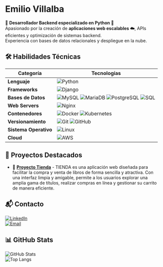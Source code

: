 
# Emilio Villalba  

🚀 **Desarrollador Backend especializado en Python 🐍**  
Apasionado por la creación de **aplicaciones web escalables ☁️**, APIs eficientes y optimización de sistemas backend.  
Experiencia con bases de datos relacionales y despliegue en la nube.  

## 🛠️ Habilidades Técnicas  

| Categoría         | Tecnologías |
|------------------|----------------------------------------------------------------|
| **Lenguaje**      | ![Python](https://img.shields.io/badge/Python-3776AB?logo=python&logoColor=white) |
| **Frameworks**    | ![Django](https://img.shields.io/badge/Django-092E20?style=for-the-badge&logo=django&logoColor=white) 
| **Bases de Datos**| ![MySQL](https://img.shields.io/badge/MySQL-005C84?style=for-the-badge&logo=mysql&logoColor=white) ![MariaDB](https://img.shields.io/badge/MariaDB-003545?style=for-the-badge&logo=mariadb&logoColor=white) ![PostgreSQL](https://img.shields.io/badge/PostgreSQL-336791?style=for-the-badge&logo=postgresql&logoColor=white) ![SQL](https://img.shields.io/badge/SQL-4479A1?style=for-the-badge&logo=sqlite&logoColor=white) |
| **Web Servers**   | ![Nginx](https://img.shields.io/badge/Nginx-009639?style=for-the-badge&logo=nginx&logoColor=white) |
| **Contenedores**  | ![Docker](https://img.shields.io/badge/Docker-2496ED?style=for-the-badge&logo=docker&logoColor=white) ![Kubernetes](https://img.shields.io/badge/Kubernetes-326CE5?style=for-the-badge&logo=kubernetes&logoColor=white) |
| **Versionamiento**| ![Git](https://img.shields.io/badge/Git-F05032?style=for-the-badge&logo=git&logoColor=white) ![GitHub](https://img.shields.io/badge/GitHub-181717?style=for-the-badge&logo=github&logoColor=white) |
| **Sistema Operativo** | ![Linux](https://img.shields.io/badge/Linux-000000?style=for-the-badge&logo=linux&logoColor=white) |
| **Cloud** | ![AWS](https://img.shields.io/badge/AWS-232F3E?style=for-the-badge&logo=amazonaws&logoColor=white) |

## 🚀 Proyectos Destacados  
- 🔗 [**Proyecto Tienda**](https://github.com/vianconi/tienda) - TIENDA es una aplicación web diseñada para facilitar la compra y venta de libros de forma sencilla y atractiva. Con una interfaz limpia y amigable, permite a los usuarios explorar una amplia gama de títulos, realizar compras en línea y gestionar su carrito de manera eficiente.  

## 📬 Contacto  
[![LinkedIn](https://img.shields.io/badge/LinkedIn-0A66C2?style=for-the-badge&logo=linkedin&logoColor=white)](https://linkedin.com/in/emiliovillalba)  
[![Email](https://img.shields.io/badge/Gmail-D14836?style=for-the-badge&logo=gmail&logoColor=white)](mailto:emiliovianconi@gmail.com)  

## 📊 GitHub Stats  
![GitHub Stats](https://github-readme-stats.vercel.app/api?username=vianconi&show_icons=true&theme=dark)  
![Top Langs](https://github-readme-stats.vercel.app/api/top-langs/?username=vianconi&layout=compact&theme=dark)




